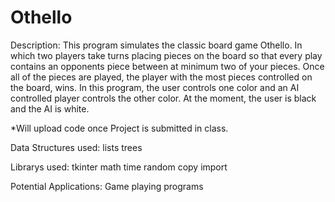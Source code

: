 # Othello

Description:
This program simulates the classic board game Othello.  In which two players take turns placing pieces on the board so that every play contains an opponents piece between at minimum two of your pieces.  Once all of the pieces are played, the player with the most pieces controlled on the board, wins.  In this program, the user controls one color and an AI controlled player controls the other color. At the moment, the user is black and the AI is white.   

*Will upload code once Project is submitted in class.


Data Structures used:
lists
trees


Librarys used:
tkinter
math
time
random
copy import




Potential Applications: 
Game playing programs
